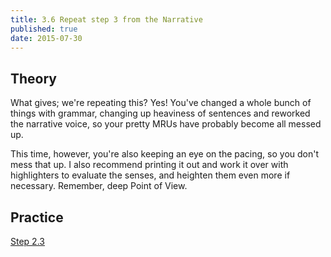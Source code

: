 ```yaml
---
title: 3.6 Repeat step 3 from the Narrative
published: true
date: 2015-07-30
---
```


## Theory
What gives; we're repeating this? Yes! You've changed a whole bunch of things with grammar, changing up heaviness of sentences and reworked the narrative voice, so your pretty MRUs have probably become all messed up.

This time, however, you're also keeping an eye on the pacing, so you don't mess that up. I also recommend printing it out and work it over with highlighters to evaluate the senses, and heighten them even more if necessary. Remember, deep Point of View.

## Practice

[Step 2.3](/link-to-2-3)
